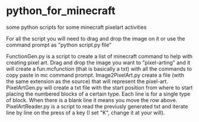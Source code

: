# python_for_minecraft
some python scripts for some minecraft pixelart activities

For all the script you will need to drag and drop the image on it or use the command prompt as "python script.py file"

FunctionGen.py is a script to create a list of minecraft command to help with creating pixel art. Drag and drop the image you want to "pixel-arting" and it will create a fun.mcfunction (that is basically a txt) with all the commands to copy paste in mc command prompt.
Image2PixelArt.py create a file (with the same extension as the source) that will represent the pixel-art.
PixelArtGen.py will create a txt file with the start position from where to start placing the numbered blocks of a certain type. Each line is for a single type of block. When there is a blank line it means you move the row above.
PixelArtReader.py is a script to read the previusly generated txt and iterate line by line on the press of a key (I set "K", change it at your will).
